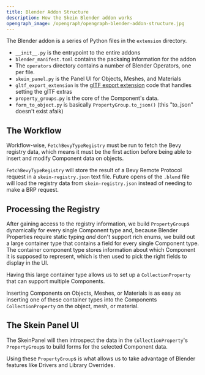 ```yaml
---
title: Blender Addon Structure
description: How the Skein Blender addon works
opengraph_image: /opengraph/opengraph-blender-addon-structure.jpg
---
```


The Blender addon is a series of Python files in the `extension` directory.

- `__init__.py` is the entrypoint to the entire addons
- `blender_manifest.toml` contains the packaing information for the addon
- The `operators` directory contains a number of Blender Operators, one per file.
- `skein_panel.py` is the Panel UI for Objects, Meshes, and Materials
- `gltf_export_extension` is the [glTF export extension](https://github.com/KhronosGroup/glTF-Blender-IO) code that handles setting the glTF extras
- `property_groups.py` is the core of the Component's data.
- `form_to_object.py` is basically `PropertyGroup.to_json()` (this "to_json" doesn't exist afaik)

## The Workflow

Workflow-wise, `FetchBevyTypeRegistry` must be run to fetch the Bevy registry data, which means it must be the first action before being able to insert and modify Component data on objects.

`FetchBevyTypeRegistry` will store the result of a Bevy Remote Protocol request in a `skein-registry.json` text file. Future opens of the `.blend` file will load the registry data from `skein-registry.json` instead of needing to make a BRP request.

## Processing the Registry

After gaining access to the registry information, we build `PropertyGroup`s dynamically for every single Component type and, because Blender Properties require static typing _and_ don't support rich enums, we build out a large container type that contains a field for every single Component type. The container component type stores information about which Component it is supposed to represent, which is then used to pick the right fields to display in the UI.

Having this large container type allows us to set up a `CollectionProperty` that can support multiple Components.

Inserting Components on Objects, Meshes, or Materials is as easy as inserting one of these container types into the Components `CollectionProperty` on the object, mesh, or material.

## The Skein Panel UI

The SkeinPanel will then introspect the data in the `CollectionProperty`'s `PropertyGroup`s to build forms for the selected Component data.

Using these `PropertyGroup`s is what allows us to take advantage of Blender features like Drivers and Library Overrides.
